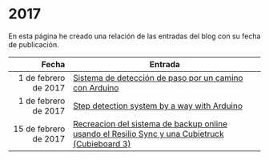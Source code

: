 # 2017

En esta página he creado una relación de las entradas del blog con su fecha de publicación.

| Fecha  | Entrada |
| --: | -- |
| 1 de febrero de 2017 | [Sistema de detección de paso por un camino con Arduino](#2017_01) |
| 1 de febrero de 2017 | [Step detection system by a way with Arduino](#2017_02) |
| 15 de febrero de 2017 | [Recreacion del sistema de backup online usando el Resilio Sync y una Cubietruck (Cubieboard 3)](#2017_03) |
